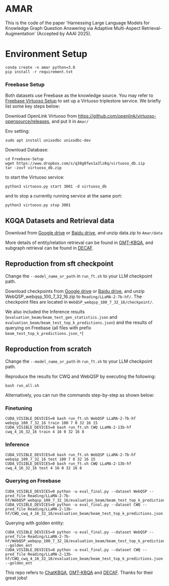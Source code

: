 # AMAR

This is the code of the paper 'Harnessing Large Language Models for Knowledge Graph Question Answering via Adaptive Multi-Aspect Retrieval-Augmentation' (Accepted by AAAI 2025).

# Environment Setup
    conda create -n amar python=3.8
    pip install -r requirement.txt

### Freebase Setup
Both datasets use Freebase as the knowledge source. You may refer to [Freebase Virtuoso Setup](https://github.com/dki-lab/Freebase-Setup) to set up a Virtuoso triplestore service. We briefly list some key steps below:


Download OpenLink Virtuoso from https://github.com/openlink/virtuoso-opensource/releases, and put it in `Amar/`

Env setting:

    sudo apt install unixodbc unixodbc-dev

Download Database:

    cd Freebase-Setup
    wget https://www.dropbox.com/s/q38g0fwx1a3lz8q/virtuoso_db.zip
    tar -zxvf virtuoso_db.zip

to start the Virtuoso service:
    
    python3 virtuoso.py start 3001 -d virtuoso_db

and to stop a currently running service at the same port:
    
    python3 virtuoso.py stop 3001


## KGQA Datasets and Retrieval data

Download from [Google drive](https://drive.google.com/drive/folders/1uOcpPoBcFeL2JWE6-Wpj6kuR-7Vdgiyz?usp=sharing) or [Baidu drive](https://pan.baidu.com/s/12w4bCqFhDKp6iPVW6i2cFw?pwd=p9da), and unzip data.zip to `Amar/data`


More details of entity/relation retrieval can be found in [GMT-KBQA](https://github.com/HXX97/GMT-KBQA), and subgraph retrieval can be found in [DECAF](https://github.com/awslabs/decode-answer-logical-form).

## Reproduction from sft checkpoint
Change the `--model_name_or_path` in `run_ft.sh` to your LLM checkpoint path. 

Download checkpoints from [Google drive](https://drive.google.com/drive/folders/1uOcpPoBcFeL2JWE6-Wpj6kuR-7Vdgiyz?usp=sharing) or [Baidu drive](https://pan.baidu.com/s/12w4bCqFhDKp6iPVW6i2cFw?pwd=p9da), and unzip WebQSP_webqsp_100_7_32_16.zip to `Reading/LLaMA-2-7b-hf/`. The checkpoint files are located in `WebQSP_webqsp_100_7_32_16/checkpoint/`. 

We also included the Inference results (`evaluation_beam/beam_test_gen_statistics.json` and `evaluation_beam/beam_test_top_k_predictions.json`) and the results of querying on Freebase (all files with prefix `beam_test_top_k_predictions.json_*`)

## Reproduction from scratch


Change the `--model_name_or_path` in `run_ft.sh` to your LLM checkpoint path. 

Reproduce the results for CWQ and WebQSP by executing the following:

    bash run_all.sh

Alternatively, you can run the commands step-by-step as shown below:
### Finetuning 
    CUDA_VISIBLE_DEVICES=0 bash run_ft.sh WebQSP LLaMA-2-7b-hf webqsp_100_7_32_16 train 100 7 0 32 16 15
    CUDA_VISIBLE_DEVICES=0 bash run_ft.sh CWQ LLaMA-2-13b-hf cwq_4_16_32_16 train 4 16 0 32 16 8

### Inference
    CUDA_VISIBLE_DEVICES=0 bash run_ft.sh WebQSP LLaMA-2-7b-hf webqsp_100_7_32_16 test 100 7 0 32 16 15
    CUDA_VISIBLE_DEVICES=0 bash run_ft.sh CWQ LLaMA-2-13b-hf cwq_4_16_32_16 test 4 16 0 32 16 8

### Querying on Freebase
    CUDA_VISIBLE_DEVICES=0 python -u eval_final.py --dataset WebQSP --pred_file Reading/LLaMA-2-7b-hf/WebQSP_webqsp_100_7_32_16/evaluation_beam/beam_test_top_k_predictions.json
    CUDA_VISIBLE_DEVICES=0 python -u eval_final.py --dataset CWQ --pred_file Reading/LLaMA-2-13b-hf/CWQ_cwq_4_16_32_16/evaluation_beam/beam_test_top_k_predictions.json

Querying with golden entity:

    CUDA_VISIBLE_DEVICES=0 python -u eval_final.py --dataset WebQSP --pred_file Reading/LLaMA-2-7b-hf/WebQSP_webqsp_100_7_32_16/evaluation_beam/beam_test_top_k_predictions.json --golden_ent
    CUDA_VISIBLE_DEVICES=0 python -u eval_final.py --dataset CWQ --pred_file Reading/LLaMA-2-13b-hf/CWQ_cwq_4_16_32_16/evaluation_beam/beam_test_top_k_predictions.json --golden_ent


This repo refers to [ChatKBQA](https://github.com/LHRLAB/ChatKBQA), [GMT-KBQA](https://github.com/HXX97/GMT-KBQA) and [DECAF](https://github.com/awslabs/decode-answer-logical-form). Thanks for their great jobs!
